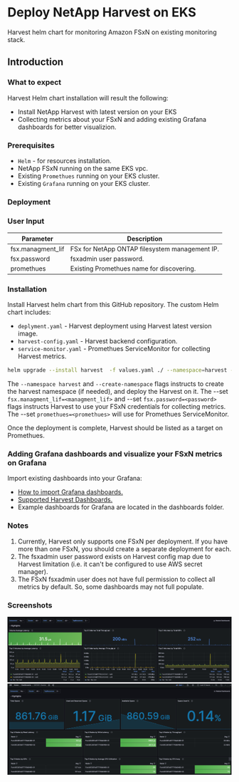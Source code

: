 # Deploy NetApp Harvest on EKS 

Harvest helm chart for monitoring Amazon FSxN on existing monitoring stack.

## Introduction

### What to expect

Harvest Helm chart installation will result the following:
* Install NetApp Harvest with latest version on your EKS
* Collecting metrics about your FSxN and adding existing Grafana dashboards for better visualizion.

### Prerequisites
* `Helm` - for resources installation.
* NetApp FSxN running on the same EKS vpc.
* Existing `Promethues` running on your EKS cluster.
* Existing `Grafana` running on your EKS cluster.

### Deployment
### User Input

Parameter | Description | 
--- | --- | 
fsx.managment_lif | FSx for NetApp ONTAP filesystem management IP. |
fsx.password | fsxadmin user password. |
promethues | Existing Promethues name for discovering. |

### Installation
Install Harvest helm chart from this GitHub repository. The custom Helm chart includes:
* `deplyment.yaml` - Harvest deployment using Harvest latest version image.
* `harvest-config.yaml` - Harvest backend configuration.
* `service-monitor.yaml` - Promethues ServiceMonitor for collecting Harvest metrics.

```bash
helm upgrade --install harvest  -f values.yaml ./ --namespace=harvest --create-namespace --set fsx.managment_lif=<managment_lif> --set fsx.password=<password> --set promethues=<promethues>
```
The `--namespace harvest` and `--create-namespace` flags instructs to create the harvest namespace (if needed), and deploy the Harvest on it.
The --set `fsx.managment_lif=<managment_lif>` and --set `fsx.password=<password>` flags instructs Harvest to use your FSxN credentials for collecting metrics.
The --set `promethues=<promethues>` will use for Promethues ServiceMonitor.

Once the deployment is complete, Harvest should be listed as a target on Promethues.
    
### Adding Grafana dashboards and visualize your FSxN metrics on Grafana
Import existing dashboards into your Grafana:
* [How to import Grafana dashboards.](https://grafana.com/docs/grafana/latest/dashboards/build-dashboards/import-dashboards/)
* [Supported Harvest Dashboards.](https://netapp.github.io/harvest/24.05/prepare-fsx-clusters/#supported-harvest-dashboards/)
* Example dashboards for Grafana are located in the dashboards folder.
### Notes
1. Currently, Harvest only supports one FSxN per deployment. If you have more than one FSxN, you should create a separate deployment for each.
2. The fsxadmin user password exists on Harvest config map due to Harvest limitation (i.e. it can't be configured to use AWS secret manager).
3. The FSxN fsxadmin user does not have full permission to collect all metrics by default. So, some dashboards may not full populate.

### Screenshots

![Screenshots 1](./images/image1.png)
![Screenshots 2](./images/image2.png)
